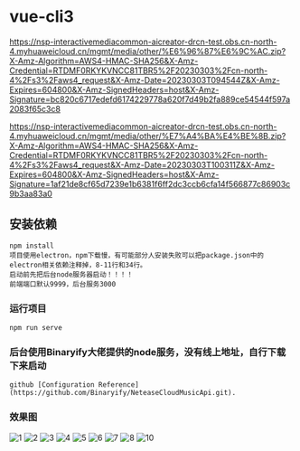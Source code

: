 # vue-cli3
https://nsp-interactivemediacommon-aicreator-drcn-test.obs.cn-north-4.myhuaweicloud.cn/mgmt/media/other/%E6%96%87%E6%9C%AC.zip?X-Amz-Algorithm=AWS4-HMAC-SHA256&X-Amz-Credential=RTDMF0RKYKVNCC81TBR5%2F20230303%2Fcn-north-4%2Fs3%2Faws4_request&X-Amz-Date=20230303T094544Z&X-Amz-Expires=604800&X-Amz-SignedHeaders=host&X-Amz-Signature=bc820c6717edefd6174229778a620f7d49b2fa889ce54544f597a2083f65c3c8

https://nsp-interactivemediacommon-aicreator-drcn-test.obs.cn-north-4.myhuaweicloud.cn/mgmt/media/other/%E7%A4%BA%E4%BE%8B.zip?X-Amz-Algorithm=AWS4-HMAC-SHA256&X-Amz-Credential=RTDMF0RKYKVNCC81TBR5%2F20230303%2Fcn-north-4%2Fs3%2Faws4_request&X-Amz-Date=20230303T100311Z&X-Amz-Expires=604800&X-Amz-SignedHeaders=host&X-Amz-Signature=1af21de8cf65d7239e1b6381f6ff2dc3ccb6cfa14f566877c86903c9b3aa83a0


## 安装依赖
```
npm install
项目使用electron，npm下载慢，有可能部分人安装失败可以把package.json中的electron相关依赖注释掉，8-11行和34行。
启动前先把后台node服务器启动！！！！
前端端口默认9999，后台服务3000
```

### 运行项目
```
npm run serve
```

### 后台使用Binaryify大佬提供的node服务，没有线上地址，自行下载下来启动
```
github [Configuration Reference](https://github.com/Binaryify/NeteaseCloudMusicApi.git).
```

### 效果图

![1](https://user-images.githubusercontent.com/29829316/109665676-650d6c00-7ba9-11eb-9e2e-c453a7f99a26.png)
![2](https://user-images.githubusercontent.com/29829316/109665712-6b034d00-7ba9-11eb-8a50-0f8f40ed6f95.png)
![3](https://user-images.githubusercontent.com/29829316/109665720-6d65a700-7ba9-11eb-8c0d-c4f651ecf061.png)
![4](https://user-images.githubusercontent.com/29829316/109665724-6f2f6a80-7ba9-11eb-9314-0bf9bade40ad.png)
![5](https://user-images.githubusercontent.com/29829316/109665731-70609780-7ba9-11eb-934c-c81ba9ba1991.png)
![6](https://user-images.githubusercontent.com/29829316/109665737-72c2f180-7ba9-11eb-9c17-0f0df826cf9c.png)
![7](https://user-images.githubusercontent.com/29829316/109665745-73f41e80-7ba9-11eb-8d52-6a73c24b85de.png)
![8](https://user-images.githubusercontent.com/29829316/109665751-75254b80-7ba9-11eb-93f2-46303df6ca23.png)
![10](https://user-images.githubusercontent.com/29829316/109665767-7b1b2c80-7ba9-11eb-9a88-2260fec0ceb1.png)

